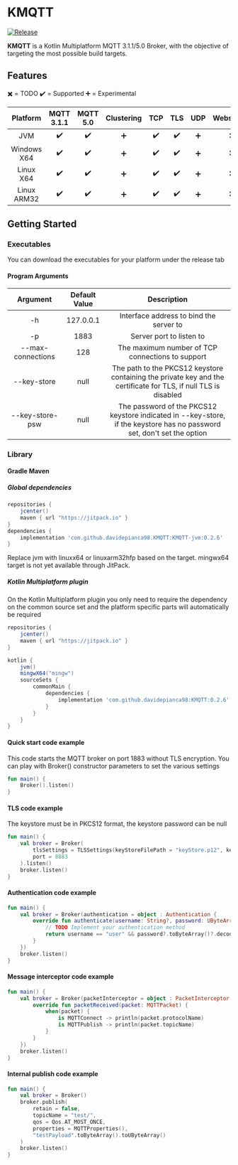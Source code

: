 # KMQTT

[![Release](https://jitpack.io/v/davidepianca98/KMQTT.svg)](https://jitpack.io/#davidepianca98/KMQTT)

**KMQTT** is a Kotlin Multiplatform MQTT 3.1.1/5.0 Broker, with the objective of targeting the most possible build targets.

## Features
:heavy_multiplication_x: = TODO
:heavy_check_mark: = Supported
:heavy_plus_sign: = Experimental

| Platform    | MQTT 3.1.1               | MQTT 5.0           | Clustering        | TCP                | TLS                | UDP               | Websocket                |
| :---:       | :---:                    |  :---:             | :---:             | :---:              | :---:              | :---:             | :---:                    |
| JVM         | :heavy_check_mark:       | :heavy_check_mark: | :heavy_plus_sign: | :heavy_check_mark: | :heavy_check_mark: | :heavy_plus_sign: | :heavy_multiplication_x: |
| Windows X64 | :heavy_check_mark:       | :heavy_check_mark: | :heavy_plus_sign: | :heavy_check_mark: | :heavy_check_mark: | :heavy_plus_sign: | :heavy_multiplication_x: |
| Linux X64   | :heavy_check_mark:       | :heavy_check_mark: | :heavy_plus_sign: | :heavy_check_mark: | :heavy_check_mark: | :heavy_plus_sign: | :heavy_multiplication_x: |
| Linux ARM32 | :heavy_check_mark:       | :heavy_check_mark: | :heavy_plus_sign: | :heavy_check_mark: | :heavy_check_mark: | :heavy_plus_sign: | :heavy_multiplication_x: |

## Getting Started

### Executables
You can download the executables for your platform under the release tab

#### Program Arguments
| Argument          | Default Value | Description                                                                                                             |
| :---:             | :---:         | :---:                                                                                                                   |
| -h                | 127.0.0.1     | Interface address to bind the server to                                                                                 |
| -p                | 1883          | Server port to listen to                                                                                                |
| --max-connections | 128           | The maximum number of TCP connections to support                                                                        |
| --key-store       | null          | The path to the PKCS12 keystore containing the private key and the certificate for TLS, if null TLS is disabled         |
| --key-store-psw   | null          | The password of the PKCS12 keystore indicated in --key-store, if the keystore has no password set, don't set the option |

### Library

#### Gradle Maven

##### Global dependencies
```gradle
repositories {
    jcenter()
    maven { url "https://jitpack.io" }
}
dependencies {
    implementation 'com.github.davidepianca98.KMQTT:KMQTT-jvm:0.2.6'
}
```

Replace jvm with linuxx64 or linuxarm32hfp based on the target. mingwx64 target is not yet available through JitPack.

##### Kotlin Multiplatform plugin
On the Kotlin Multiplatform plugin you only need to require the dependency on the common source set and the platform specific parts will automatically be required
```gradle
repositories {
    jcenter()
    maven { url "https://jitpack.io" }
}

kotlin {
    jvm()
    mingwX64("mingw")
    sourceSets {
        commonMain {
            dependencies {
                implementation 'com.github.davidepianca98:KMQTT:0.2.6'
            }
        }
    }
}
```

#### Quick start code example
This code starts the MQTT broker on port 1883 without TLS encryption. You can play with Broker() constructor parameters to set the various settings
```kotlin
fun main() {
    Broker().listen()
}
```

#### TLS code example
The keystore must be in PKCS12 format, the keystore password can be null
```kotlin
fun main() {
    val broker = Broker(
        tlsSettings = TLSSettings(keyStoreFilePath = "keyStore.p12", keyStorePassword = "password"),
        port = 8883
    ).listen()
    broker.listen()
}
```

#### Authentication code example
```kotlin
fun main() {
    val broker = Broker(authentication = object : Authentication {
        override fun authenticate(username: String?, password: UByteArray?): Boolean {
            // TODO Implement your authentication method    
            return username == "user" && password?.toByteArray()?.decodeToString() == "pass"
        }
    })
    broker.listen()
}
```

#### Message interceptor code example
```kotlin
fun main() {
    val broker = Broker(packetInterceptor = object : PacketInterceptor {
        override fun packetReceived(packet: MQTTPacket) {
            when(packet) {
                is MQTTConnect -> println(packet.protocolName)
                is MQTTPublish -> println(packet.topicName)
            }
        }
    })
    broker.listen()
}
```

#### Internal publish code example
```kotlin
fun main() {
    val broker = Broker()
    broker.publish(
        retain = false,
        topicName = "test/",
        qos = Qos.AT_MOST_ONCE,
        properties = MQTTProperties(),
        "testPayload".toByteArray().toUByteArray()
    )
    broker.listen()
}
```
